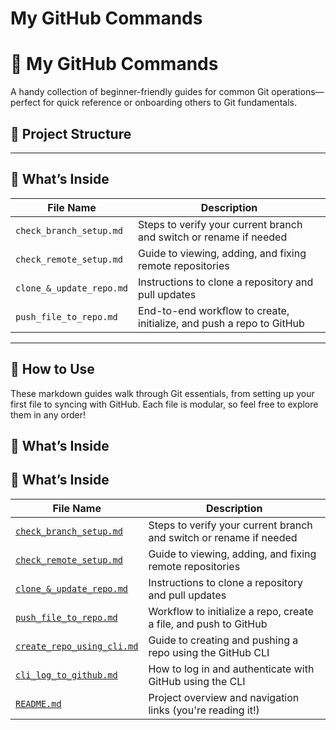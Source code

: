 # My GitHub Commands

# 🧠 My GitHub Commands

A handy collection of beginner-friendly guides for common Git operations—perfect for quick reference or onboarding others to Git fundamentals.

## 📁 Project Structure


---

## 📌 What’s Inside

| File Name                 | Description                                        |
|--------------------------|----------------------------------------------------|
| `check_branch_setup.md`  | Steps to verify your current branch and switch or rename if needed |
| `check_remote_setup.md`  | Guide to viewing, adding, and fixing remote repositories |
| `clone_&_update_repo.md` | Instructions to clone a repository and pull updates |
| `push_file_to_repo.md`   | End-to-end workflow to create, initialize, and push a repo to GitHub |

---

## 🚀 How to Use

These markdown guides walk through Git essentials, from setting up your first file to syncing with GitHub. Each file is modular, so feel free to explore them in any order!




## 📌 What’s Inside

## 📌 What’s Inside

| File Name                                                     | Description |
|----------------------------------------------------------------|-------------|
| [`check_branch_setup.md`](https://github.com/GKirima/My-GitHub-Commands/blob/master/check_branch_setup.md)           | Steps to verify your current branch and switch or rename if needed |
| [`check_remote_setup.md`](https://github.com/GKirima/My-GitHub-Commands/blob/master/check_remote_setup.md)           | Guide to viewing, adding, and fixing remote repositories |
| [`clone_&_update_repo.md`](https://github.com/GKirima/My-GitHub-Commands/blob/master/clone_%26_update_repo.md)       | Instructions to clone a repository and pull updates |
| [`push_file_to_repo.md`](https://github.com/GKirima/My-GitHub-Commands/blob/master/push_file_to_repo.md)             | Workflow to initialize a repo, create a file, and push to GitHub |
| [`create_repo_using_cli.md`](https://github.com/GKirima/My-GitHub-Commands/blob/master/create_repo_using_cli.md)     | Guide to creating and pushing a repo using the GitHub CLI |
| [`cli_log_to_github.md`](https://github.com/GKirima/My-GitHub-Commands/blob/master/cli_log_to_github.md)             | How to log in and authenticate with GitHub using the CLI |
| [`README.md`](https://github.com/GKirima/My-GitHub-Commands/blob/master/README.md)                                   | Project overview and navigation links (you're reading it!) |